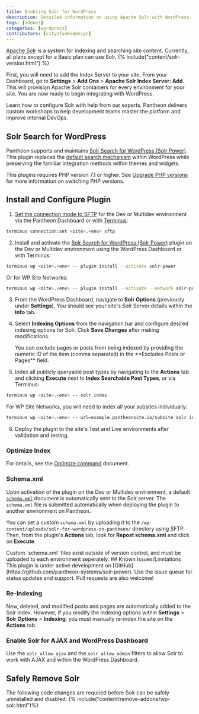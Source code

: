 ```yaml
---
title: Enabling Solr for WordPress
description: Detailed information on using Apache Solr with WordPress.
tags: [addons]
categories: [wordpress]
contributors: [cityofoaksdesign]
---
```

[Apache Solr](/docs/solr) is a system for indexing and searching site content. Currently, all plans except for a Basic plan can use Solr. {% include("content/solr-version.html") %}

First, you will need to add the Index Server to your site. From your Dashboard, go to **Settings** > **Add Ons** > **Apache Solr Index Server: Add**. This will provision Apache Solr containers for every environment for your site. You are now ready to begin integrating with WordPress.

<Callout title="Get DevOps Training" link="https://pantheon.io/agencies/learn-pantheon?docs">
<p>Learn how to configure Solr with help from our experts. Pantheon delivers custom workshops to help development teams master the platform and improve internal DevOps.</p>
</Callout>

## Solr Search for WordPress
Pantheon supports and maintains [Solr Search for WordPress (Solr Power)](https://wordpress.org/plugins/solr-power/).  This plugin replaces the [default search mechanism](https://codex.wordpress.org/Class_Reference/WP_Query#Search_Parameter) within WordPress while preserving the familiar integration methods within themes and widgets.

This plugins requires PHP version 7.1 or higher. See [Upgrade PHP versions](/docs/php-versions/) for more information on switching PHP versions.


## Install and Configure Plugin

1. [Set the connection mode to SFTP](/docs/sftp) for the Dev or Multidev environment via the Pantheon Dashboard or with [Terminus](/docs/terminus/):
 ```bash
 terminus connection:set <site>.<env> sftp
 ```

2. Install and activate the [Solr Search for WordPress (Solr Power)](https://wordpress.org/plugins/solr-power/) plugin on the Dev or Multidev environment using the WordPress Dashboard or with Terminus:

 ```bash
 terminus wp <site>.<env> -- plugin install --activate solr-power
 ```

 Or for WP Site Networks:
 ```bash
 terminus wp <site>.<env> -- plugin install --activate --network solr-power
 ```

3. From the WordPress Dashboard, navigate to **Solr Options** (previously under **Settings**). You should see your site's Solr Server details within the **Info** tab.

4. Select **Indexing Options** from the navigation bar and configure desired indexing options for Solr. Click **Save Changes** after making modifications.

    <Alert title="Note" type="info">
    You can exclude pages or posts from being indexed by providing the numeric ID of the item (comma separated) in the **Excludes Posts or Pages** field.
    </Alert>

5. Index all publicly queryable post types by navigating to the **Actions** tab and clicking **Execute** next to **Index Searchable Post Types**, or via Terminus:

 ```bash
 terminus wp <site>.<env> -- solr index
 ```

 For WP Site Networks, you will need to index all your subsites individually:
 ```bash
 terminus wp <site>.<env> -- url=example.pantheonsite.io/subsite solr index
 ```

6. Deploy the plugin to the site's Test and Live environments after validation and testing.

### Optimize Index

For details, see the [Optimize command](https://solarium.readthedocs.io/en/stable/queries/update-query/building-an-update-query/optimize-command/) document.

### Schema.xml
Upon activation of the plugin on the Dev or Multidev environment, a default [`schema.xml`](https://github.com/pantheon-systems/solr-power/blob/master/schema.xml) document is automatically sent to the Solr server. The `schema.xml` file is submitted automatically when deploying the plugin to another environment on Pantheon.

You can set a custom `schema.xml` by uploading it to the `/wp-content/uploads/solr-for-wordpress-on-pantheon/` directory using SFTP. Then, from the plugin's **Actions** tab, look for **Repost schema.xml** and click on **Execute**.

<Alert title="Note" type="info">
 Custom `schema.xml` files exist outside of version control, and must be uploaded to each environment seperately.
</Alert>
## Known Issues/Limitations
This plugin is under active development on [GitHub](https://github.com/pantheon-systems/solr-power). Use the issue queue for status updates and support. Pull requests are also welcome!

### Re-Indexing
New, deleted, and modified posts and pages are automatically added to the Solr index. However, if you modify the indexing options within **Settings** > **Solr Options** > **Indexing**, you must manually re-index the site on the **Actions** tab.

### Enable Solr for AJAX and WordPress Dashboard
Use the `solr_allow_ajax` and the `solr_allow_admin` filters to allow Solr to work with AJAX and within the WordPress Dashboard.

## Safely Remove Solr
The following code changes are required before Solr can be safely uninstalled and disabled:
{% include("content/remove-addons/wp-solr.html")%}

